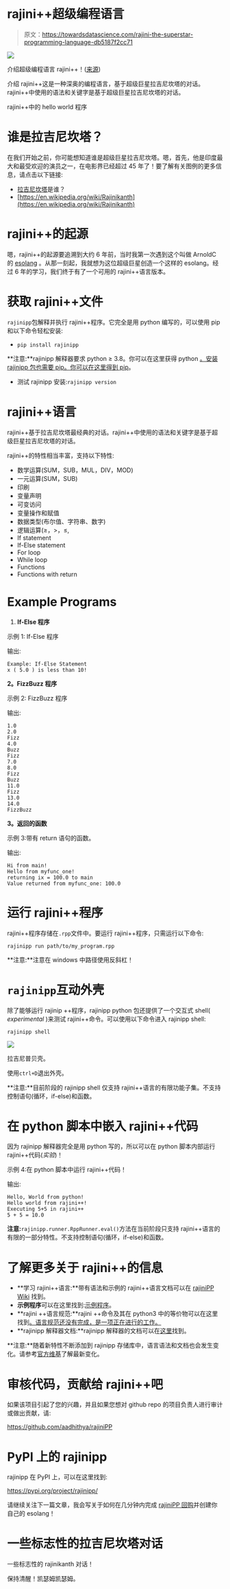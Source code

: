 # rajini++超级编程语言

> 原文：<https://towardsdatascience.com/rajini-the-superstar-programming-language-db5187f2cc71>

![](img/0948583ac70d92b52798dd34187f7d5b.png)

介绍超级编程语言 rajini++！([来源](https://github.com/aadhithya/rajiniPP))

介绍 rajini++这是一种深奥的编程语言，基于超级巨星拉吉尼坎塔的对话。rajini++中使用的语法和关键字是基于超级巨星拉吉尼坎塔的对话。

rajini++中的 hello world 程序

# 谁是拉吉尼坎塔？

在我们开始之前，你可能想知道谁是超级巨星拉吉尼坎塔。嗯，首先，他是印度最大和最受欢迎的演员之一，在电影界已经超过 45 年了！要了解有关图例的更多信息，请点击以下链接:

*   [拉吉尼坎塔](https://www.youtube.com/watch?v=YDUQZwMHMoo)是谁？
*   [https://en.wikipedia.org/wiki/Rajinikanth](https://en.wikipedia.org/wiki/Rajinikanth)

# rajini++的起源

嗯，rajini++的起源要追溯到大约 6 年前，当时我第一次遇到这个叫做 ArnoldC 的 [esolang](https://en.wikipedia.org/wiki/Esoteric_programming_language) 。从那一刻起，我就想为这位超级巨星创造一个这样的 esolang。经过 6 年的学习，我们终于有了一个可用的 rajini++语言版本。

# 获取 rajini++文件

`rajinipp`包解释并执行 rajini++程序。它完全是用 python 编写的，可以使用 pip 和以下命令轻松安装:

*   `pip install rajinipp`

**注意:**rajinipp 解释器要求 python ≥ 3.8。你可以在这里获得 python [。安装 rajinipp 包也需要 pip。你可以在这里得到 pip](https://www.python.org/downloads/)。

*   测试 rajinipp 安装:`rajinipp version`

# rajini++语言

rajini++基于拉吉尼坎塔最经典的对话。rajini++中使用的语法和关键字是基于超级巨星拉吉尼坎塔的对话。

rajini++的特性相当丰富，支持以下特性:

*   数学运算(SUM，SUB，MUL，DIV，MOD)
*   一元运算(SUM，SUB)
*   印刷
*   变量声明
*   可变访问
*   变量操作和赋值
*   数据类型(布尔值、字符串、数字)
*   逻辑运算(≥，>，≤,
*   If statement
*   If-Else statement
*   For loop
*   While loop
*   Functions
*   Functions with return

# Example Programs

1.  **If-Else 程序**

示例 1: If-Else 程序

输出:

```
Example: If-Else Statement
x ( 5.0 ) is less than 10!
```

**2。FizzBuzz 程序**

示例 2: FizzBuzz 程序

输出:

```
1.0
2.0
Fizz
4.0
Buzz
Fizz
7.0
8.0
Fizz
Buzz
11.0
Fizz
13.0
14.0
FizzBuzz
```

**3。返回的函数**

示例 3:带有 return 语句的函数。

输出:

```
Hi from main!
Hello from myfunc_one!
returning ix = 100.0 to main
Value returned from myfunc_one: 100.0
```

# 运行 rajini++程序

rajini++程序存储在`.rpp`文件中。要运行 rajini++程序，只需运行以下命令:

`rajinipp run path/to/my_program.rpp`

**注意:**注意在 windows 中路径使用反斜杠！

# `rajinipp`互动外壳

除了能够运行 rajinip ++程序，rajinipp python 包还提供了一个交互式 shell( *experimental* )来测试 rajini++命令。可以使用以下命令进入 rajinipp shell:

`rajinipp shell`

![](img/af19b120a88de33ef0551b87d958e440.png)

拉吉尼普贝壳。

使用`ctrl+D`退出外壳。

**注意:**目前阶段的 rajinipp shell 仅支持 rajini++语言的有限功能子集。不支持控制语句(循环，if-else)和函数。

# **在 python 脚本中嵌入 rajini++代码**

因为 rajinipp 解释器完全是用 python 写的，所以可以在 python 脚本内部运行 rajini++代码(*实验*)！

示例 4:在 python 脚本中运行 rajini++代码！

输出:

```
Hello, World from python!
Hello world from rajini++!
Executing 5+5 in rajini++
5 + 5 = 10.0
```

**注意:**`rajinipp.runner.RppRunner.eval()`方法在当前阶段只支持 rajini++语言的有限的一部分特性。不支持控制语句(循环，if-else)和函数。

# 了解更多关于 rajini++的信息

*   **学习 rajini++语言:**带有语法和示例的 rajini++语言文档可以在 [rajiniPP Wiki](https://github.com/aadhithya/rajiniPP/wiki/) 找到。
*   **示例程序**可以在这里找到:[示例程序](https://github.com/aadhithya/rajiniPP/tree/master/examples)。
*   **rajini ++语言规范:**rajini ++命令及其在 python3 中的等价物可以在这里找到[。语言规范还没有完成，是一项正在进行的工作。](https://github.com/aadhithya/rajiniPP/wiki/1.-rajiniPP:-Language-Specification)
*   **rajinipp 解释器文档:**rajinipp 解释器的文档可以在[这里](https://github.com/aadhithya/rajiniPP/wiki/2.-rajinipp:-The-interpreter)找到。

**注意:**随着新特性不断添加到 rajinipp 存储库中，语言语法和文档也会发生变化。请参考[官方维基](https://github.com/aadhithya/rajiniPP/wiki/)了解最新变化。

# 审核代码，贡献给 rajini++吧

如果该项目引起了您的兴趣，并且如果您想对 github repo 的项目负责人进行审计或做出贡献，请:

<https://github.com/aadhithya/rajiniPP>  

# PyPI 上的 rajinipp

rajinipp 在 PyPI 上，可以在这里找到:

<https://pypi.org/project/rajinipp/>  

请继续关注下一篇文章，我会写关于如何在几分钟内完成 [rajiniPP 回购](https://github.com/aadhithya/rajiniPP)并创建你自己的 esolang！

# 一些标志性的拉吉尼坎塔对话

一些标志性的 rajinikanth 对话！

保持清醒！凯瑟姆凯瑟姆。